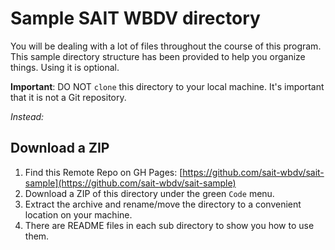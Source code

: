 # Sample SAIT WBDV directory
You will be dealing with a lot of files throughout the course of this program. This sample directory structure has been provided to help you organize things. Using it is optional.

**Important**: DO NOT `clone` this directory to your local machine. It's important that it is not a Git repository. 

_Instead:_

## Download a ZIP
1. Find this Remote Repo on GH Pages: [https://github.com/sait-wbdv/sait-sample](https://github.com/sait-wbdv/sait-sample)
2. Download a ZIP of this directory under the green `Code` menu.
3. Extract the archive and rename/move the directory to a convenient location on your machine.
4. There are README files in each sub directory to show you how to use them.